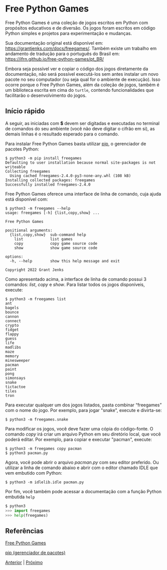 # Free Python Games

Free Python Games é uma coleção de jogos escritos em Python com propósitos
educativos e de diversão. Os jogos foram escritos em código Python simples
e projetos para experimentação e mudanças. 

Sua documentação original está disponível em:
https://grantjenks.com/docs/freegames/. Também existe um trabalho em andamento
de tradução para o português do Brasil em:
https://ifrn.github.io/free-python-games/pt_BR/

Embora seja possível ver e copiar o código dos jogos diretamente da documentação,
não será possível executá-los sem antes instalar um novo pacote no seu computador
(ou seja qual for o ambiente de execução). Isso ocorre porque o Free Python Games,
além da coleção de jogos, também é um biblioteca escrita em cima do ```turtle```,
contendo funcionalidades que facilitarão o desenvolvimento do jogos.

## Início rápido

A seguir, as iniciadas com **$** devem ser digitadas e executadas no terminal de
comandos do seu ambiente (você não deve digitar o cifrão em si), as demais linhas 
é o resultado esperado para o comando.

Para instalar Free Python Games basta utilizar [pip](https://pypi.python.org/pypi/pip), o gerenciador de pacotes Python:
 

```shell
$ python3 -m pip install freegames
Defaulting to user installation because normal site-packages is not writeable
Collecting freegames
  Using cached freegames-2.4.0-py3-none-any.whl (108 kB)
Installing collected packages: freegames
Successfully installed freegames-2.4.0
```

Free Python Games oferece uma interface de linha de comando, cuja ajuda está
disponível com:

```shell
$ python3 -m freegames --help
usage: freegames [-h] {list,copy,show} ...

Free Python Games

positional arguments:
  {list,copy,show}  sub-command help
    list            list games
    copy            copy game source code
    show            show game source code

options:
  -h, --help        show this help message and exit

Copyright 2022 Grant Jenks
```

Como apresentado acima, a interface de linha de comando possui 3 comandos: 
*list*, *copy* e *show*. Para listar todos os jogos disponíveis, execute:

```shell
$ python3 -m freegames list
ant
bagels
bounce
cannon
connect
crypto
fidget
flappy
guess
life
madlibs
maze
memory
minesweeper
pacman
paint
pong
simonsays
snake
tictactoe
tiles
tron
```

Para executar qualquer um dos jogos listados, pasta combinar “freegames” com o 
nome do jogo. Por exemplo, para jogar "snake", execute e divirta-se: 

```shell
$ python3 -m freegames.snake
```

Para modificar os jogos, você deve fazer uma cópia do código-fonte. O comando 
*copy* irá criar um arquivo Python em seu diretório local, que você poderá
editar. Por exemplo, para copiar e executar "pacman", execute:

```shell
$ python3 -m freegames copy pacman
$ python3 pacman.py
```

Agora, você pode abrir o arquivo *pacman.py*  com seu editor preferido. Ou 
utilizar a linha de comando abaixo e abrir com o editor chamado IDLE que vem
embutido com Python:

```shell
$ python3 -m idlelib.idle pacman.py
```

Por fim, você também pode acessar a documentação com a função Python embutida ```help```

```python
$ python3
>>> import freegames
>>> help(freegames)
```

## Referências

[Free Python Games](https://grantjenks.com/docs/freegames/)

[pip (gerenciador de pacotes)](https://pt.wikipedia.org/wiki/Pip_(gerenciador_de_pacotes))

[Anterior](04_indo_alem/06_melhorando_o_editor.md) | [Próximo](02_fpg_paint.md)

